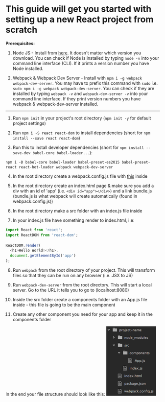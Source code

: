 # This guide will get you started with setting up a new React project from scratch

**Prerequisites:**

1. Node JS - Install from [here](https://nodejs.org/en/). It doesn't matter which version you download. You can check if Node is installed by typing `node -v` into your command line interface (CLI). If it prints a version number you have Node installed.

2. Webpack & Webpack Dev Server - Install with `npm i -g webpack webpack-dev-server`. You may have to prefix this command with `sudo` i.e. `sudo npm i -g webpack webpack-dev-server`. You can check if they are installed by typing `webpack -v` and `webpack-dev-server -v` into your command line interface. If they print version numbers you have webpack & webpack-dev-server installed.

---

1. Run `npm init` in your project's root directory (`npm init -y` for default project settings)

2. Run `npm i -S react react-dom` to install dependencies (short for `npm install --save react react-dom`)

3. Run this to install developer dependencies (short for `npm install --save-dev babel-core babel-loader...`):

  ```
  npm i -D babel-core babel-loader babel-preset-es2015 babel-preset-react react-hot-loader webpack webpack-dev-server
  ```

4. In the root directory create a webpack.config.js file with [this](https://github.com/BeachCodersAcademy/CodeWave/blob/master/notes/webpack.config.js) inside

5. In the root directory create an index.html page & make sure you add a div with an id of 'app' (i.e. `<div id="app"></div>`) and a link bundle.js (bundle.js is what webpack will create automatically (found in webpack.config.js))

6. In the root directory make a src folder with an index.js file inside

7. In your index.js file have something render to index.html, i.e:

  ```javascript
  import React from 'react';
  import ReactDOM from 'react-dom';

  ReactDOM.render(
    <h1>Hello World!</h1>, 
    document.getElementById('app')
  );
  ```

8. Run `webpack` from the root directory of your project. This will transform files so that they can be run on any browser (i.e. JSX to JS)

9. Run `webpack-dev-server` from the root directory. This will start a local server. Go to the URL it tells you to go to (localhost:8080)

10. Inside the src folder create a components folder with an App.js file inside - this file is going to be the main component

11. Create any other component you need for your app and keep it in the components folder

In the end your file structure should look like this:
![React File Structure](https://github.com/BeachCodersAcademy/CodeWave/blob/master/notes/images/react-file-structure.png)
